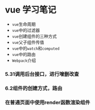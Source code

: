 # vue 学习笔记
- `vue`生命周期
- `vue`中的过滤器
- `vue`创建组件的三种方式
- `vue`父子组件传值
- `vue`中的`watch`和`computed`
- `vue`中的路由
- `Webpack`介绍
### 5.31调用后台接口，进行增删改查
### 6.2组件的创建方式，路由
### 在普通页面中使用render函数渲染组件
